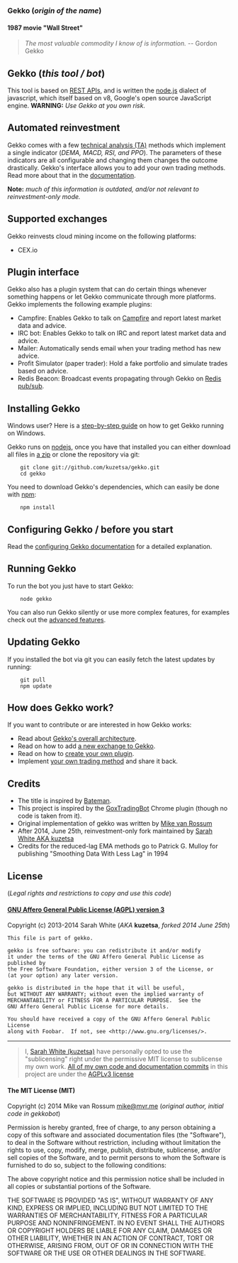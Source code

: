 ### Gekko (*origin of the name*)

#### 1987 movie "Wall Street"
> *The most valuable commodity I know of is information.*
> -- Gordon Gekko

## Gekko (*this tool / bot*)

This tool is based on [REST APIs](http://en.wikipedia.org/wiki/Representational_state_transfer), and is written the [node.js](https://github.com/joyent/node) dialect of javascript, which itself based on v8, Google's open source JavaScript engine. **WARNING:** *Use Gekko at you own risk.*

## Automated reinvestment

Gekko comes with a few [technical analysis (TA)](http://en.wikipedia.org/wiki/Technical_analysis) methods which implement a single indicator (*DEMA, MACD, RSI, and PPO*). The parameters of these indicators are all configurable and changing them changes the outcome drastically. Gekko's interface allows you to add your own trading methods. Read more about that in the [documentation](https://github.com/kuzetsa/gekko/blob/master/docs/internals/trading_methods.md). 

**Note:** *much of this information is outdated, and/or not relevant to reinvestment-only mode.*

## Supported exchanges

Gekko reinvests cloud mining income on the following platforms:

- CEX.io

## Plugin interface

Gekko also has a plugin system that can do certain things whenever something happens or let Gekko communicate through more platforms. Gekko implements the following example plugins:

- Campfire: Enables Gekko to talk on [Campfire](https://campfirenow.com/) and report latest market data and advice.
- IRC bot: Enables Gekko to talk on IRC and report latest market data and advice.
- Mailer: Automatically sends email when your trading method has new advice.
- Profit Simulator (paper trader): Hold a fake portfolio and simulate trades based on advice.
- Redis Beacon: Broadcast events propagating through Gekko on [Redis pub/sub](http://redis.io/topics/pubsub).

## Installing Gekko

Windows user? Here is a [step-by-step guide](https://github.com/kuzetsa/gekko/blob/master/docs/installing_gekko_on_windows.md) on how to get Gekko running on Windows.

Gekko runs on [nodejs](http://nodejs.org/), once you have that installed you can either download all files in [a zip](https://github.com/kuzetsa/gekko/archive/master.zip) or clone the repository via git:

```
    git clone git://github.com/kuzetsa/gekko.git
    cd gekko
```

You need to download Gekko's dependencies, which can easily be done with [npm](http://npmjs.org):

```
    npm install
```

## Configuring Gekko / before you start

Read the [configuring Gekko documentation](https://github.com/kuzetsa/gekko/tree/master/docs/Configuring_gekko.md) for a detailed explanation.

## Running Gekko

To run the bot you just have to start Gekko:

```
    node gekko
```

You can also run Gekko silently or use more complex features, for examples check out the [advanced features](https://github.com/kuzetsa/gekko/tree/master/docs/Advanced_features.md).

## Updating Gekko

If you installed the bot via git you can easily fetch the latest updates by running:

```
    git pull
    npm update
```

## How does Gekko work?

If you want to contribute or are interested in how Gekko works:

- Read about [Gekko's overall architecture](https://github.com/kuzetsa/gekko/tree/master/docs/internals/architecture.md).
- Read on how to add [a new exchange to Gekko](https://github.com/kuzetsa/gekko/tree/master/docs/internals/exchanges.md).
- Read on how to [create your own plugin](https://github.com/kuzetsa/gekko/tree/master/docs/internals/plugins.md).
- Implement [your own trading method](https://github.com/kuzetsa/gekko/blob/master/docs/internals/trading_methods.md) and share it back.

## Credits

* The title is inspired by [Bateman](https://github.com/fearofcode/bateman).
* This project is inspired by the [GoxTradingBot](https://github.com/virtimus/GoxTradingBot/) Chrome plugin (though no code is taken from it).
* Original implementation of gekko was written by [Mike van Rossum](https://github.com/askmike/gekko)
* After 2014, June 25th, reinvestment-only fork maintained by [Sarah White AKA kuzetsa](https://github.com/kuzetsa/gekko)
* Credits for the reduced-lag EMA methods go to Patrick G. Mulloy for publishing "Smoothing Data With Less Lag" in 1994

## License

(*Legal rights and restrictions to copy and use this code*)

#### [GNU Affero General Public License (AGPL) version 3](https://github.com/kuzetsa/gekko/blob/c325e25ba78fd9657dff275a4f901311755e7c67/LICENSE.md)

Copyright (c) 2013-2014 Sarah White (*AKA* **kuzetsa**, *forked 2014 June 25th*)

    This file is part of gekko.

    gekko is free software: you can redistribute it and/or modify
    it under the terms of the GNU Affero General Public License as published by
    the Free Software Foundation, either version 3 of the License, or
    (at your option) any later version.

    gekko is distributed in the hope that it will be useful,
    but WITHOUT ANY WARRANTY; without even the implied warranty of
    MERCHANTABILITY or FITNESS FOR A PARTICULAR PURPOSE.  See the
    GNU Affero General Public License for more details.

    You should have received a copy of the GNU Affero General Public License
    along with Foobar.  If not, see <http://www.gnu.org/licenses/>.

---

> I, [Sarah White (kuzetsa)](https://github.com/kuzetsa/) have personally opted to use the "sublicensing" right under the permissive MIT license to sublicense my own work. [All of my own code and documentation commits](https://github.com/kuzetsa/gekko/commits?author=kuzetsa) in this project are under the [AGPLv3 license](https://github.com/kuzetsa/gekko/blob/c325e25ba78fd9657dff275a4f901311755e7c67/LICENSE.md)

#### The MIT License (MIT)

Copyright (c) 2014 Mike van Rossum <mike@mvr.me> (*original author, initial code in gekkobot*)

Permission is hereby granted, free of charge, to any person obtaining a copy
of this software and associated documentation files (the "Software"), to deal
in the Software without restriction, including without limitation the rights
to use, copy, modify, merge, publish, distribute, sublicense, and/or sell
copies of the Software, and to permit persons to whom the Software is
furnished to do so, subject to the following conditions:

The above copyright notice and this permission notice shall be included in
all copies or substantial portions of the Software.

THE SOFTWARE IS PROVIDED "AS IS", WITHOUT WARRANTY OF ANY KIND, EXPRESS OR
IMPLIED, INCLUDING BUT NOT LIMITED TO THE WARRANTIES OF MERCHANTABILITY,
FITNESS FOR A PARTICULAR PURPOSE AND NONINFRINGEMENT. IN NO EVENT SHALL THE
AUTHORS OR COPYRIGHT HOLDERS BE LIABLE FOR ANY CLAIM, DAMAGES OR OTHER
LIABILITY, WHETHER IN AN ACTION OF CONTRACT, TORT OR OTHERWISE, ARISING FROM,
OUT OF OR IN CONNECTION WITH THE SOFTWARE OR THE USE OR OTHER DEALINGS IN
THE SOFTWARE.

